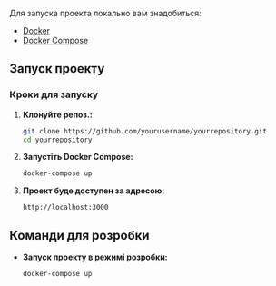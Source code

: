 Для запуска проекта локально вам знадобиться:

- [Docker](https://www.docker.com/get-started)
- [Docker Compose](https://docs.docker.com/compose/install/)

## Запуск проекту

### Кроки для запуску

1. **Клонуйте репоз.:**

    ```bash
    git clone https://github.com/yourusername/yourrepository.git
    cd yourrepository
    ```

2. **Запустiть Docker Compose:**

    ```bash
    docker-compose up
    ```

3. **Проект буде доступен за адресою:**

    ```
    http://localhost:3000
    ```

## Команди для розробки

- **Запуск проекту в режимi розробки:**

    ```bash
    docker-compose up
    ```
